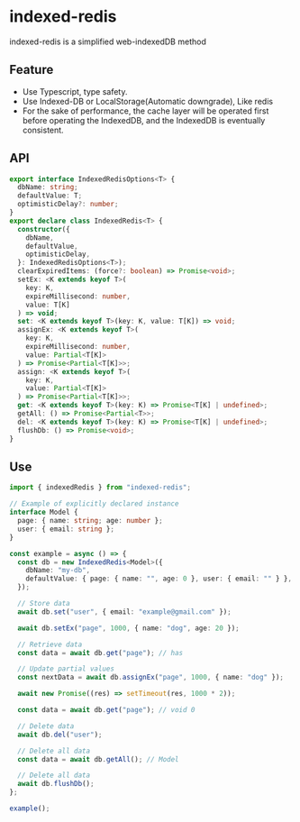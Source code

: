 # indexed-redis

indexed-redis is a simplified web-indexedDB method

## Feature

- Use Typescript, type safety.
- Use Indexed-DB or LocalStorage(Automatic downgrade), Like redis
- For the sake of performance, the cache layer will be operated first before operating the IndexedDB, and the IndexedDB is eventually consistent.

## API

```ts
export interface IndexedRedisOptions<T> {
  dbName: string;
  defaultValue: T;
  optimisticDelay?: number;
}
export declare class IndexedRedis<T> {
  constructor({
    dbName,
    defaultValue,
    optimisticDelay,
  }: IndexedRedisOptions<T>);
  clearExpiredItems: (force?: boolean) => Promise<void>;
  setEx: <K extends keyof T>(
    key: K,
    expireMillisecond: number,
    value: T[K]
  ) => void;
  set: <K extends keyof T>(key: K, value: T[K]) => void;
  assignEx: <K extends keyof T>(
    key: K,
    expireMillisecond: number,
    value: Partial<T[K]>
  ) => Promise<Partial<T[K]>>;
  assign: <K extends keyof T>(
    key: K,
    value: Partial<T[K]>
  ) => Promise<Partial<T[K]>>;
  get: <K extends keyof T>(key: K) => Promise<T[K] | undefined>;
  getAll: () => Promise<Partial<T>>;
  del: <K extends keyof T>(key: K) => Promise<T[K] | undefined>;
  flushDb: () => Promise<void>;
}
```

## Use

```ts
import { indexedRedis } from "indexed-redis";

// Example of explicitly declared instance
interface Model {
  page: { name: string; age: number };
  user: { email: string };
}

const example = async () => {
  const db = new IndexedRedis<Model>({
    dbName: "my-db",
    defaultValue: { page: { name: "", age: 0 }, user: { email: "" } },
  });

  // Store data
  await db.set("user", { email: "example@gmail.com" });

  await db.setEx("page", 1000, { name: "dog", age: 20 });

  // Retrieve data
  const data = await db.get("page"); // has

  // Update partial values
  const nextData = await db.assignEx("page", 1000, { name: "dog" });

  await new Promise((res) => setTimeout(res, 1000 * 2));

  const data = await db.get("page"); // void 0

  // Delete data
  await db.del("user");

  // Delete all data
  const data = await db.getAll(); // Model

  // Delete all data
  await db.flushDb();
};

example();
```
